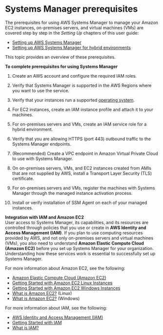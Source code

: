 # Systems Manager prerequisites<a name="systems-manager-prereqs"></a>

The prerequisites for using AWS Systems Manager to manage your Amazon EC2 instances, on\-premises servers, and virtual machines \(VMs\) are covered step by step in the *Setting Up* chapters of this user guide:
+ [Setting up AWS Systems Manager](systems-manager-setting-up.md)
+ [Setting up AWS Systems Manager for hybrid environments](systems-manager-managedinstances.md)

This topic provides an overview of these prerequisites\. 

**To complete prerequisites for using Systems Manager**

1. Create an AWS account and configure the required IAM roles\.

1. Verify that Systems Manager is supported in the AWS Regions where you want to use the service\.

1. Verify that your instances run a supported [operating system](https://docs.aws.amazon.com/systems-manager/latest/userguide/prereqs-operating-systems.html)\.

1. For EC2 instances, create an IAM instance profile and attach it to your machines\.

1. For on\-premises servers and VMs, create an IAM service role for a hybrid environment\.

1. Verify that you are allowing HTTPS \(port 443\) outbound traffic to the Systems Manager endpoints\.

1. \(Recommended\) Create a VPC endpoint in Amazon Virtual Private Cloud to use with Systems Manager\. 

1. On on\-premises servers, VMs, and EC2 instances created from AMIs that are not supplied by AWS, install a Transport Layer Security \(TLS\) certificate\.

1. For on\-premises servers and VMs, register the machines with Systems Manager through the managed instance activation process\.

1. Install or verify installation of SSM Agent on each of your managed instances\.

**Integration with IAM and Amazon EC2**  
User access to Systems Manager, its capabilities, and its resources are controlled through policies that you use or create in **AWS Identity and Access Management \(IAM\)**\. If you plan to use computing resources provided by AWS, and not only on\-premises servers and virtual machines \(VMs\), you also need to understand **Amazon Elastic Compute Cloud \(Amazon EC2\)** before you set up Systems Manager for your organization\. Understanding how these services work is essential to successfully set up Systems Manager\.

For more information about Amazon EC2, see the following:
+ [Amazon Elastic Compute Cloud \(Amazon EC2\)](https://aws.amazon.com/ec2/)
+ [Getting Started with Amazon EC2 Linux Instances](https://docs.aws.amazon.com/AWSEC2/latest/UserGuide/EC2_GetStarted.html)
+ [Getting Started with Amazon EC2 Windows Instances](https://docs.aws.amazon.com/AWSEC2/latest/WindowsGuide/EC2_GetStarted.html)
+  [What is Amazon EC2?](https://docs.aws.amazon.com/AWSEC2/latest/UserGuide/concepts.html) \(Linux\)
+ [What is Amazon EC2?](https://docs.aws.amazon.com/AWSEC2/latest/WindowsGuide/concepts.html) \(Windows\)

For more information about IAM, see the following:
+ [AWS Identity and Access Management \(IAM\)](https://aws.amazon.com/iam/)
+ [Getting Started with IAM](https://docs.aws.amazon.com/IAM/latest/UserGuide/getting-started.html)
+ [What is IAM?](https://docs.aws.amazon.com/IAM/latest/UserGuide/)